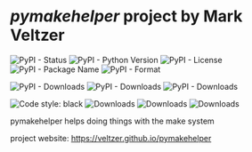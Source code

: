 

# *pymakehelper* project by Mark Veltzer

![PyPI - Status](https://img.shields.io/pypi/status/pymakehelper)
![PyPI - Python Version](https://img.shields.io/pypi/pyversions/pymakehelper)
![PyPI - License](https://img.shields.io/pypi/l/pymakehelper)
![PyPI - Package Name](https://img.shields.io/pypi/v/pymakehelper)
![PyPI - Format](https://img.shields.io/pypi/format/pymakehelper)

![PyPI - Downloads](https://img.shields.io/pypi/dd/pymakehelper)
![PyPI - Downloads](https://img.shields.io/pypi/dw/pymakehelper)
![PyPI - Downloads](https://img.shields.io/pypi/dm/pymakehelper)

![Code style: black](https://img.shields.io/badge/code%20style-black-000000.svg)
![Downloads](https://pepy.tech/badge/pymakehelper)
![Downloads](https://pepy.tech/badge/pymakehelper/month)
![Downloads](https://pepy.tech/badge/pymakehelper/week)

pymakehelper helps doing things with the make system

project website: https://veltzer.github.io/pymakehelper

